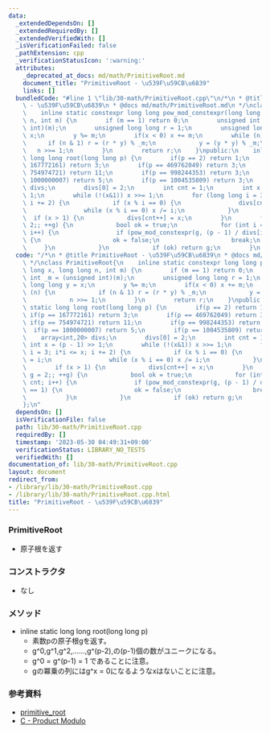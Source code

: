 ```yaml
---
data:
  _extendedDependsOn: []
  _extendedRequiredBy: []
  _extendedVerifiedWith: []
  _isVerificationFailed: false
  _pathExtension: cpp
  _verificationStatusIcon: ':warning:'
  attributes:
    _deprecated_at_docs: md/math/PrimitiveRoot.md
    document_title: "PrimitiveRoot - \u539F\u59CB\u6839"
    links: []
  bundledCode: "#line 1 \"lib/30-math/PrimitiveRoot.cpp\"\n/*\n * @title PrimitiveRoot\
    \ - \u539F\u59CB\u6839\n * @docs md/math/PrimitiveRoot.md\n */\nclass PrimitiveRoot{\n\
    \    inline static constexpr long long pow_mod_constexpr(long long x, long long\
    \ n, int m) {\n        if (m == 1) return 0;\n        unsigned int _m = (unsigned\
    \ int)(m);\n        unsigned long long r = 1;\n        unsigned long long y =\
    \ x;\n        y %= m;\n        if(x < 0) x += m;\n        while (n) {\n      \
    \      if (n & 1) r = (r * y) % _m;\n            y = (y * y) % _m;\n         \
    \   n >>= 1;\n        }\n        return r;\n    }\npublic:\n    inline static\
    \ long long root(long long p) {\n        if(p == 2) return 1;\n        if(p ==\
    \ 167772161) return 3;\n        if(p == 469762049) return 3;\n        if(p ==\
    \ 754974721) return 11;\n        if(p == 998244353) return 3;\n        if(p ==\
    \ 1000000007) return 5;\n        if(p == 1004535809) return 3;\n        array<int,20>\
    \ divs;\n        divs[0] = 2;\n        int cnt = 1;\n        int x = (p - 1) >>\
    \ 1;\n        while (!(x&1)) x >>= 1;\n        for (long long i = 3; i*i <= x;\
    \ i += 2) {\n            if (x % i == 0) {\n                divs[cnt++] = i;\n\
    \                while (x % i == 0) x /= i;\n            }\n        }\n      \
    \  if (x > 1) {\n            divs[cnt++] = x;\n        }\n        for (int g =\
    \ 2;; ++g) {\n            bool ok = true;\n            for (int i = 0; i < cnt;\
    \ i++) {\n                if (pow_mod_constexpr(g, (p - 1) / divs[i], p) == 1)\
    \ {\n                    ok = false;\n                    break;\n           \
    \     }\n            }\n            if (ok) return g;\n        }\n    }\n};\n"
  code: "/*\n * @title PrimitiveRoot - \u539F\u59CB\u6839\n * @docs md/math/PrimitiveRoot.md\n\
    \ */\nclass PrimitiveRoot{\n    inline static constexpr long long pow_mod_constexpr(long\
    \ long x, long long n, int m) {\n        if (m == 1) return 0;\n        unsigned\
    \ int _m = (unsigned int)(m);\n        unsigned long long r = 1;\n        unsigned\
    \ long long y = x;\n        y %= m;\n        if(x < 0) x += m;\n        while\
    \ (n) {\n            if (n & 1) r = (r * y) % _m;\n            y = (y * y) % _m;\n\
    \            n >>= 1;\n        }\n        return r;\n    }\npublic:\n    inline\
    \ static long long root(long long p) {\n        if(p == 2) return 1;\n       \
    \ if(p == 167772161) return 3;\n        if(p == 469762049) return 3;\n       \
    \ if(p == 754974721) return 11;\n        if(p == 998244353) return 3;\n      \
    \  if(p == 1000000007) return 5;\n        if(p == 1004535809) return 3;\n    \
    \    array<int,20> divs;\n        divs[0] = 2;\n        int cnt = 1;\n       \
    \ int x = (p - 1) >> 1;\n        while (!(x&1)) x >>= 1;\n        for (long long\
    \ i = 3; i*i <= x; i += 2) {\n            if (x % i == 0) {\n                divs[cnt++]\
    \ = i;\n                while (x % i == 0) x /= i;\n            }\n        }\n\
    \        if (x > 1) {\n            divs[cnt++] = x;\n        }\n        for (int\
    \ g = 2;; ++g) {\n            bool ok = true;\n            for (int i = 0; i <\
    \ cnt; i++) {\n                if (pow_mod_constexpr(g, (p - 1) / divs[i], p)\
    \ == 1) {\n                    ok = false;\n                    break;\n     \
    \           }\n            }\n            if (ok) return g;\n        }\n    }\n\
    };\n"
  dependsOn: []
  isVerificationFile: false
  path: lib/30-math/PrimitiveRoot.cpp
  requiredBy: []
  timestamp: '2023-05-30 04:49:31+09:00'
  verificationStatus: LIBRARY_NO_TESTS
  verifiedWith: []
documentation_of: lib/30-math/PrimitiveRoot.cpp
layout: document
redirect_from:
- /library/lib/30-math/PrimitiveRoot.cpp
- /library/lib/30-math/PrimitiveRoot.cpp.html
title: "PrimitiveRoot - \u539F\u59CB\u6839"
---
```

### PrimitiveRoot
- 原子根を返す

### コンストラクタ
- なし

### メソッド
- inline static long long root(long long p)
  - 素数pの原子根gを返す。
  - g^0,g^1,g^2,......,g^(p-2),の(p-1)個の数がユニークになる。
  - g^0 = g^(p-1) = 1 であることに注意。
  - gの冪乗の列にはg^x = 0になるようなxはないことに注意。

### 参考資料
- [primitive_root](https://qiita.com/R_olldIce/items/ff38ece900dd41d7178e#2-primitive_root)
- [C - Product Modulo](https://atcoder.jp/contests/agc047/submissions/21743413)
